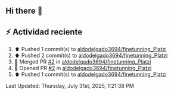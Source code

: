 ## Hi there 👋

## :zap: Actividad reciente
<!--RECENT_ACTIVITY:start-->
1. ⬆️ Pushed 1 commit(s) to [aldodelgado3694/finetunning_Platzi](https://github.com/aldodelgado3694/finetunning_Platzi)<br>
2. ⬆️ Pushed 2 commit(s) to [aldodelgado3694/finetunning_Platzi](https://github.com/aldodelgado3694/finetunning_Platzi)<br>
3. 🎉 Merged PR [#2](https://github.com/aldodelgado3694/finetunning_Platzi/pull/2) in [aldodelgado3694/finetunning_Platzi](https://github.com/aldodelgado3694/finetunning_Platzi)<br>
4. 💪 Opened PR [#2](https://github.com/aldodelgado3694/finetunning_Platzi/pull/2) in [aldodelgado3694/finetunning_Platzi](https://github.com/aldodelgado3694/finetunning_Platzi)<br>
5. ⬆️ Pushed 1 commit(s) to [aldodelgado3694/finetunning_Platzi](https://github.com/aldodelgado3694/finetunning_Platzi)<br>
<!--RECENT_ACTIVITY:end-->

<!--RECENT_ACTIVITY:last_update-->
Last Updated: Thursday, July 31st, 2025, 1:21:38 PM
<!--RECENT_ACTIVITY:last_update_end-->

<!--
**aldodelgado3694/aldodelgado3694** is a ✨ _special_ ✨ repository because its `README.md` (this file) appears on your GitHub profile.

Here are some ideas to get you started:

- 🔭 I’m currently working on ...
- 🌱 I’m currently learning ...
- 👯 I’m looking to collaborate on ...
- 🤔 I’m looking for help with ...
- 💬 Ask me about ...
- 📫 How to reach me: ...
- 😄 Pronouns: ...
- ⚡ Fun fact: ...
-->

